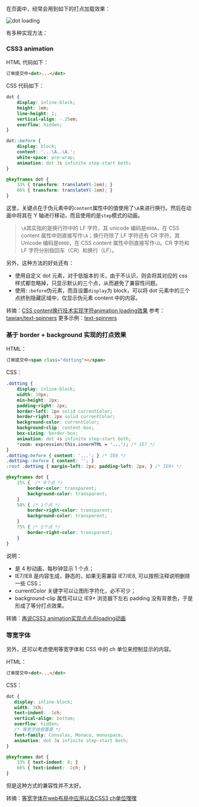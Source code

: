 在页面中，经常会用到如下的打点加载效果：

![dot loading](http://7xkt52.com1.z0.glb.clouddn.com/dot-loading.gif)

有多种实现方法：

### CSS3 animation
HTML 代码如下：

```html
订单提交中<dot>...</dot>
```

CSS 代码如下：


```css
dot {
    display: inline-block;
    height: 1em;
    line-height: 1;
    vertical-align: -.25em;
    overflow: hidden;
}

dot::before {
    display: block;
    content: '...\A..\A.';
    white-space: pre-wrap;
    animation: dot 3s infinite step-start both;
}

@keyframes dot {
    33% { transform: translateY(-2em); }
    66% { transform: translateY(-1em); }
}
```

这里，关键点在于伪元素中的`content`属性中的值使用了`\A`来进行换行。然后在动画中将其在 Y 轴进行移动，而且使用的是`step`模式的动画。

> `\A`其实指的是换行符中的 LF 字符，其 unicode 编码是`000A`，在 CSS content 属性中则直接写作`\A`；换行符除了 LF 字符还有 CR 字符，其 Unicode 编码是`000D`，在 CSS content 属性中则直接写作`\D`。CR 字符和 LF 字符分别指回车（CR）和换行（LF）。

另外，这种方法的好处还有：

* 使用自定义 dot 元素，对于低版本的 IE，由于不认识，则会将其对应的 css 样式都忽略掉，只显示默认的三个点，从而避免了兼容性问题。
* 使用`::before`伪元素，而且设置`display`为 block，可以将 dot 元素中的三个点挤到隐藏区域中，仅显示伪元素 content 中的内容。

转摘：[CSS content换行技术实现字符animation loading效果](http://www.zhangxinxu.com/wordpress/2016/11/css-content-pre-animation-character-loading/)
参考：[tawian/text-spinners](https://github.com/tawian/text-spinners)
更多示例：[text-spinners](http://tawian.io/text-spinners/)

### 基于 border + background 实现的打点效果
HTML：

```html
订单提交中<span class="dotting"></span>
```

CSS：

```css
.dotting {
    display: inline-block;
    width: 10px;
    min-height: 2px;
    padding-right: 2px;
    border-left: 2px solid currentColor;
    border-right: 2px solid currentColor;   
    background-color: currentColor;
    background-clip: content-box;
    box-sizing: border-box;
    animation: dot 4s infinite step-start both;
    *zoom: expression(this.innerHTML = '...'); /* IE7 */
}
.dotting:before { content: '...'; } /* IE8 */
.dotting::before { content: ''; }
:root .dotting { margin-left: 2px; padding-left: 2px; } /* IE9+ */

@keyframes dot {
    25% {  /* 0个点 */
        border-color: transparent;
        background-color: transparent;
    }
    50% { /* 1个点 */
        border-right-color: transparent;
        background-color: transparent;
    }
    75% { /* 2个点 */
        border-right-color: transparent; 
    }
}
```

说明：

* 是 4 秒动画，每秒钟显示 1 个点；
* IE7/IE8 是内容生成，静态的，如果无需兼容 IE7/IE8, 可以按照注释说明删除一些 CSS；
* currentColor 关键字可以让图形字符化，必不可少；
* background-clip 属性可以让 IE9+ 浏览器下左右 padding 没有背景色，于是形成了等分打点效果。

转摘：[再说CSS3 animation实现点点点loading动画](http://www.zhangxinxu.com/wordpress/2014/12/css3-animation-dotting-loading/)

### 等宽字体
另外，还可以考虑使用等宽字体和 CSS 中的 ch 单位来控制显示的内容。

HTML：

```html
订单提交中<dot>...</dot>
```

CSS：

```css
dot {
   display: inline-block; 
   width: 3ch;
   text-indent: -1ch;
   vertical-align: bottom; 
   overflow: hidden;
   /* 等宽字体很重要 */
   font-family: Consolas, Monaco, monospace;
   animation: dot 3s infinite step-start both;
}

@keyframes dot {
    33% { text-indent: 0; }
    66% { text-indent: -2ch; }
}
```

但是这种方式的兼容性并不太好。

转摘：[等宽字体在web布局中应用以及CSS3 ch单位嘿嘿](http://www.zhangxinxu.com/wordpress/2016/07/monospaced-font-css3-ch-unit/)

